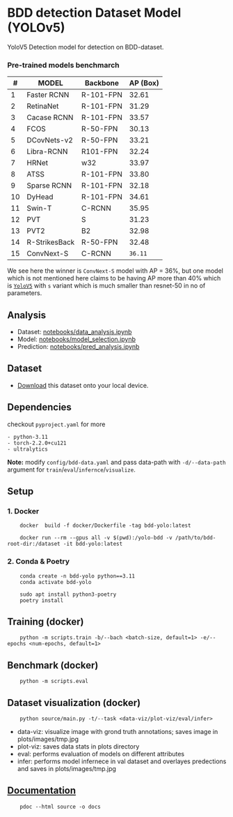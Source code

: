 # BDD detection Dataset Model (YOLOv5)
YoloV5 Detection model for detection on BDD-dataset.

### Pre-trained models benchmarch
| # |  MODEL      | Backbone  | AP (Box) |
|---|-------------|-----------|----------|
| 1 | Faster RCNN | R-101-FPN |  32.61   |
| 2 | RetinaNet   | R-101-FPN |  31.29   |
| 3 | Cacase RCNN | R-101-FPN |  33.57   |
| 4 | FCOS        | R-50-FPN  |  30.13   |
| 5 | DCovNets-v2 | R-50-FPN  |  33.21   |
| 6 | Libra-RCNN  | R101-FPN  |  32.24   |
| 7 | HRNet       | w32       |  33.97   |
| 8 | ATSS        | R-101-FPN |  33.80   |
| 9 | Sparse RCNN | R-101-FPN |  32.18   |
|10 | DyHead      | R-101-FPN |  34.61   |
|11 | Swin-T      | C-RCNN    |  35.95   |
|12 | PVT         | S         |  31.23   |
|13 | PVT2        | B2        |  32.98   |
|14 |R-StrikesBack| R-50-FPN  |  32.48   |
|15 | ConvNext-S  | C-RCNN    | `36.11`  |

We see here the winner is `ConvNext-S` model with AP = 36%, but one model which is not mentioned here claims to be having AP more than 40% which is [`YoloV5`]("https://github.com/williamhyin/yolov5s_bdd100k") with `s` variant which is much smaller than resnet-50 in no of parameters.

## Analysis
- Dataset: [notebooks/data_analysis.ipynb](notebooks/data_analysis.ipynb)
- Model: [notebooks/model_selection.ipynb](notebooks/model_selection.ipynb)
- Prediction: [notebooks/pred_analysis.ipynb](notebooks/pred_analysis.ipynb)

## Dataset
- [Download](https://drive.google.com/file/d/1NgWX5YfEKbloAKX9l8kUVJFpWFlUO8UT/view) this dataset onto your local device.

## Dependencies
checkout `pyproject.yaml` for more

    - python-3.11
    - torch-2.2.0+cu121
    - ultralytics

__Note:__ modify `config/bdd-data.yaml` and pass data-path with `-d/--data-path` argument for `train`/`eval`/`infernce`/`visualize`.

## Setup
### 1. Docker
```
    docker  build -f docker/Dockerfile -tag bdd-yolo:latest

    docker run --rm --gpus all -v $(pwd):/yolo-bdd -v /path/to/bdd-root-dir:/dataset -it bdd-yolo:latest
```
### 2. Conda & Poetry
```
    conda create -n bdd-yolo python==3.11
    conda activate bdd-yolo

    sudo apt install python3-poetry
    poetry install
```

## Training (docker)
```
    python -m scripts.train -b/--bach <batch-size, default=1> -e/--epochs <num-epochs, default=1>
```

## Benchmark (docker)
```
    python -m scripts.eval
```

## Dataset visualization (docker)
```
    python source/main.py -t/--task <data-viz/plot-viz/eval/infer>
```
- data-viz: visualize image with grond truth annotations; saves image in plots/images/tmp.jpg
- plot-viz: saves data stats in plots directory
- eval: performs evaluation of models on different attributes
- infer: performs model infernece in val dataset and overlayes predections and saves in plots/images/tmp.jpg

## [Documentation](https://danishansari.github.io/bdd_det_yolo/source/index.html)
```
    pdoc --html source -o docs
```

